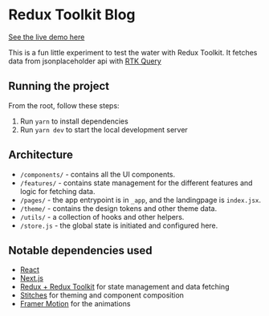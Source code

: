 # Redux Toolkit Blog

[See the live demo here](https://reduxblog.bjorkman.kim/)

This is a fun little experiment to test the water with Redux Toolkit. It fetches data from jsonplaceholder api with [RTK Query](https://redux-toolkit.js.org/tutorials/rtk-query)

## Running the project

From the root, follow these steps:

1. Run `yarn` to install dependencies
2. Run `yarn dev` to start the local development server

## Architecture

- `/components/` - contains all the UI components.
- `/features/` - contains state management for the different features and logic for fetching data.
- `/pages/` - the app entrypoint is in `_app`, and the landingpage is `index.jsx`.
- `/theme/` - contains the design tokens and other theme data.
- `/utils/` - a collection of hooks and other helpers.
- `/store.js` - the global state is initiated and configured here.

## Notable dependencies used

- [React](https://reactjs.org/)
- [Next.js](https://nextjs.org/)
- [Redux + Redux Toolkit](https://redux-toolkit.js.org/) for state management and data fetching
- [Stitches](https://stitches.dev/) for theming and component composition
- [Framer Motion](https://www.framer.com/motion/) for the animations
